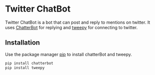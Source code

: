 # Twitter ChatBot

Twitter ChatBot is a bot that can post and reply to mentions on twitter.
It uses [ChatterBot](https://github.com/gunthercox/ChatterBot) for replying and [tweepy](https://github.com/tweepy/tweepy) for connecting to twitter.

## Installation

Use the package manager [pip](https://pip.pypa.io/en/stable/) to install chatterBot and tweepy.

```bash
pip install chatterbot
pip install tweepy
```
